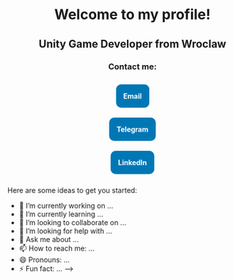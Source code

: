 # <p align="center">Welcome to my profile!</p>

## <p align="center">Unity Game Developer from Wroclaw</p>

### <p align="center">Contact me:</p>

<div align="center" style="display: flex; flex-direction: column; align-items: center;">

  <a href="mailto:artemmelnykov29@gmail.com" style="text-decoration: none; color: white; padding: 15px; background-color: #0077B5; border-radius: 10px; margin: 10px;">
    <strong>Email</strong>
  </a>

  <a href="https://t.me/Zi0on" style="text-decoration: none; color: white; padding: 15px; background-color: #0077B5; border-radius: 10px; margin: 10px;">
    <strong>Telegram</strong>
  </a>

  <a href="https://www.linkedin.com/in/artem-melnykov-376b92282" style="text-decoration: none; color: white; padding: 15px; background-color: #0077B5; border-radius: 10px; margin: 10px;">
    <strong>LinkedIn</strong>
  </a>

</div>






Here are some ideas to get you started:

- 🔭 I’m currently working on ...
- 🌱 I’m currently learning ...
- 👯 I’m looking to collaborate on ...
- 🤔 I’m looking for help with ...
- 💬 Ask me about ...
- 📫 How to reach me: ...
- 😄 Pronouns: ...
- ⚡ Fun fact: ...
-->
